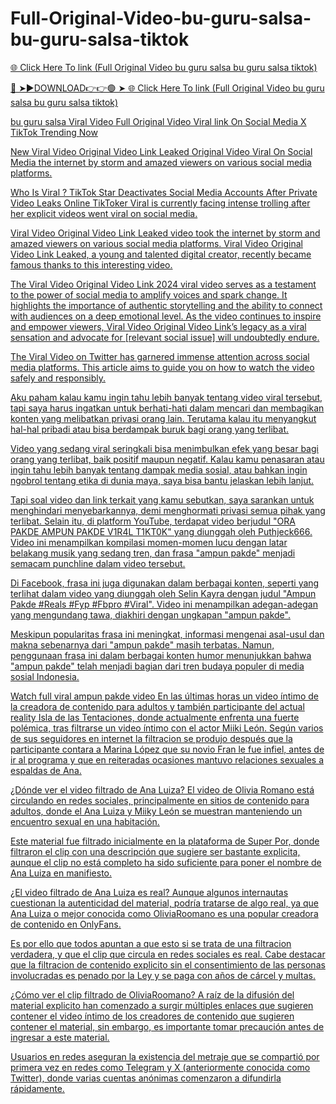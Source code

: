 # Full-Original-Video-bu-guru-salsa-bu-guru-salsa-tiktok

<a href="http://plorix.cfd/katemarry"> 🌐 Click Here To link (Full Original Video bu guru salsa bu guru salsa tiktok) 

🔴 ➤►DOWNLOAD👉👉🟢 ➤<a href="http://plorix.cfd/katemarry"> 🌐 Click Here To link (Full Original Video bu guru salsa bu guru salsa tiktok) 

bu guru salsa Viral Video Full Original Video Viral link On Social Media X TikTok Trending Now 



New Viral Video Original Video Link Leaked Original Video Viral On Social Media the internet by storm and amazed viewers on various social media platforms.

Who Is Viral ? TikTok Star Deactivates Social Media Accounts After Private Video Leaks Online TikToker Viral is currently facing intense trolling after her explicit videos went viral on social media.

Viral Video Original Video Link Leaked video took the internet by storm and amazed viewers on various social media platforms. Viral Video Original Video Link Leaked, a young and talented digital creator, recently became famous thanks to this interesting video.

The Viral Video Original Video Link 2024 viral video serves as a testament to the power of social media to amplify voices and spark change. It highlights the importance of authentic storytelling and the ability to connect with audiences on a deep emotional level. As the video continues to inspire and empower viewers, Viral Video Original Video Link’s legacy as a viral sensation and advocate for [relevant social issue] will undoubtedly endure.

The Viral Video on Twitter has garnered immense attention across social media platforms. This article aims to guide you on how to watch the video safely and responsibly.

Aku paham kalau kamu ingin tahu lebih banyak tentang video viral tersebut, tapi saya harus ingatkan untuk berhati-hati dalam mencari dan membagikan konten yang melibatkan privasi orang lain. Terutama kalau itu menyangkut hal-hal pribadi atau bisa berdampak buruk bagi orang yang terlibat.

Video yang sedang viral seringkali bisa menimbulkan efek yang besar bagi orang yang terlibat, baik positif maupun negatif. Kalau kamu penasaran atau ingin tahu lebih banyak tentang dampak media sosial, atau bahkan ingin ngobrol tentang etika di dunia maya, saya bisa bantu jelaskan lebih lanjut.

Tapi soal video dan link terkait yang kamu sebutkan, saya sarankan untuk menghindari menyebarkannya, demi menghormati privasi semua pihak yang terlibat. Selain itu, di platform YouTube, terdapat video berjudul "ORA PAKDE AMPUN PAKDE V1R4L T1KT0K" yang diunggah oleh Puthjeck666. Video ini menampilkan kompilasi momen-momen lucu dengan latar belakang musik yang sedang tren, dan frasa "ampun pakde" menjadi semacam punchline dalam video tersebut.

Di Facebook, frasa ini juga digunakan dalam berbagai konten, seperti yang terlihat dalam video yang diunggah oleh Selin Kayra dengan judul "Ampun Pakde #Reals #Fyp #Fbpro #Viral". Video ini menampilkan adegan-adegan yang mengundang tawa, diakhiri dengan ungkapan "ampun pakde".

Meskipun popularitas frasa ini meningkat, informasi mengenai asal-usul dan makna sebenarnya dari "ampun pakde" masih terbatas. Namun, penggunaan frasa ini dalam berbagai konten humor menunjukkan bahwa "ampun pakde" telah menjadi bagian dari tren budaya populer di media sosial Indonesia.

Watch full viral ampun pakde video En las últimas horas un video íntimo de la creadora de contenido para adultos y también participante del actual reality Isla de las Tentaciones, donde actualmente enfrenta una fuerte polémica, tras filtrarse un video íntimo con el actor Miiki León. Según varios de sus seguidores en internet la filtracion se produjo después que la participante contara a Marina López que su novio Fran le fue infiel, antes de ir al programa y que en reiteradas ocasiones mantuvo relaciones sexuales a espaldas de Ana.

¿Dónde ver el video filtrado de Ana Luiza? El video de Olivia Romano está circulando en redes sociales, principalmente en sitios de contenido para adultos, donde el Ana Luiza y Miiky León se muestran manteniendo un encuentro sexual en una habitación.

Este material fue filtrado inicialmente en la plataforma de Super Por, donde filtraron el clip con una descripción que sugiere ser bastante explicita, aunque el clip no está completo ha sido suficiente para poner el nombre de Ana Luiza en manifiesto.

¿El video filtrado de Ana Luiza es real? Aunque algunos internautas cuestionan la autenticidad del material, podría tratarse de algo real, ya que Ana Luiza o mejor conocida como OliviaRoomano es una popular creadora de contenido en OnlyFans.

Es por ello que todos apuntan a que esto si se trata de una filtracion verdadera, y que el clip que circula en redes sociales es real. Cabe destacar que la filtracion de contenido explicito sin el consentimiento de las personas involucradas es penado por la Ley y se paga con años de cárcel y multas.

¿Cómo ver el clip filtrado de OliviaRoomano? A raíz de la difusión del material explicito han comenzado a surgir múltiples enlaces que sugieren contener el video íntimo de los creadores de contenido que sugieren contener el material, sin embargo, es importante tomar precaución antes de ingresar a este material.

Usuarios en redes aseguran la existencia del metraje que se compartió por primera vez en redes como Telegram y X (anteriormente conocida como Twitter), donde varias cuentas anónimas comenzaron a difundirla rápidamente.
